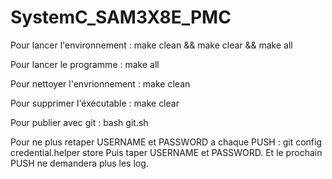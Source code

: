 # SystemC_SAM3X8E_PMC

Pour lancer l'environnement :
make clean && make clear && make all

Pour lancer le programme :
make all

Pour nettoyer l'envrionnement :
make clean

Pour supprimer l'éxécutable :
make clear

Pour publier avec git :
bash git.sh

Pour ne plus retaper USERNAME et PASSWORD a chaque PUSH :
git config credential.helper store
Puis taper USERNAME et PASSWORD. Et le prochain PUSH ne demandera plus les log.
